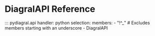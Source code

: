 <!-- prettier-ignore-start -->

# DiagralAPI Reference

::: pydiagral.api
    handler: python
    selection:
      members:
        - "!^_"  # Excludes members starting with an underscore
        - DiagralAPI

<!-- prettier-ignore-end -->
